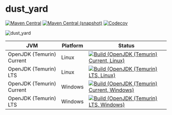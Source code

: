 dust_yard
===

[![Maven Central](https://img.shields.io/maven-central/v/com.io7m.music.kit.dust_yard/com.io7m.music.kit.dust_yard.svg?style=flat-square)](http://search.maven.org/#search%7Cga%7C1%7Cg%3A%22com.io7m.music.kit.dust_yard%22)
[![Maven Central (snapshot)](https://img.shields.io/nexus/s/https/s01.oss.sonatype.org/com.io7m.music.kit.dust_yard/com.io7m.music.kit.dust_yard.svg?style=flat-square)](https://s01.oss.sonatype.org/content/repositories/snapshots/com/io7m/dust_yard/)
[![Codecov](https://img.shields.io/codecov/c/github/io7m/dust_yard.svg?style=flat-square)](https://codecov.io/gh/io7m/dust_yard)

![dust_yard](./src/site/resources/dust_yard.jpg?raw=true)

| JVM | Platform | Status |
|-----|----------|--------|
| OpenJDK (Temurin) Current | Linux | [![Build (OpenJDK (Temurin) Current, Linux)](https://img.shields.io/github/workflow/status/io7m/dust_yard/main.linux.temurin.current)](https://github.com/io7m/dust_yard/actions?query=workflow%3Amain.linux.temurin.current)|
| OpenJDK (Temurin) LTS | Linux | [![Build (OpenJDK (Temurin) LTS, Linux)](https://img.shields.io/github/workflow/status/io7m/dust_yard/main.linux.temurin.lts)](https://github.com/io7m/dust_yard/actions?query=workflow%3Amain.linux.temurin.lts)|
| OpenJDK (Temurin) Current | Windows | [![Build (OpenJDK (Temurin) Current, Windows)](https://img.shields.io/github/workflow/status/io7m/dust_yard/main.windows.temurin.current)](https://github.com/io7m/dust_yard/actions?query=workflow%3Amain.windows.temurin.current)|
| OpenJDK (Temurin) LTS | Windows | [![Build (OpenJDK (Temurin) LTS, Windows)](https://img.shields.io/github/workflow/status/io7m/dust_yard/main.windows.temurin.lts)](https://github.com/io7m/dust_yard/actions?query=workflow%3Amain.windows.temurin.lts)|
